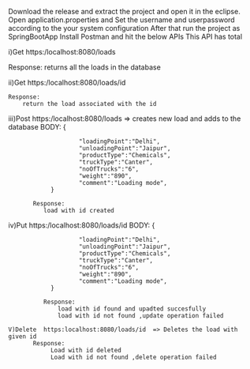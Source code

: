 Download the release and extract the project and open it in the eclipse.
Open application.properties and Set the username and userpassword according to the your system configuration
After that run the project as SpringBootApp
Install Postman and hit the below APIs
This API has total 



 i)Get https:/localhost:8080/loads 
 
   Response:
       returns all the loads in the database

       
 ii)Get https:/localhost:8080/loads/id 
 
    Response:
        return the load associated with the id


        
 iii)Post https:/localhost:8080/loads  => creates new load and adds to the database
          BODY:
               {

                        "loadingPoint":"Delhi",
                        "unloadingPoint":"Jaipur",
                        "productType":"Chemicals",
                        "truckType":"Canter",
                        "noOfTrucks":"6",
                        "weight":"890",
                        "comment":"Loading mode",
                }

           Response:
              load with id created
          
  iv)Put https:/localhost:8080/loads/id
            BODY:
               {

                        "loadingPoint":"Delhi",
                        "unloadingPoint":"Jaipur",
                        "productType":"Chemicals",
                        "truckType":"Canter",
                        "noOfTrucks":"6",
                        "weight":"890",
                        "comment":"Loading mode",
                }

              Response:
                  load with id found and upadted succesfully
                  load with id not found ,update operation failed

    V)Delete  https:localhost:8080/loads/id  => Deletes the load with given id 
           Response:
                Load with id deleted
                Load with id not found ,delete operation failed
    
